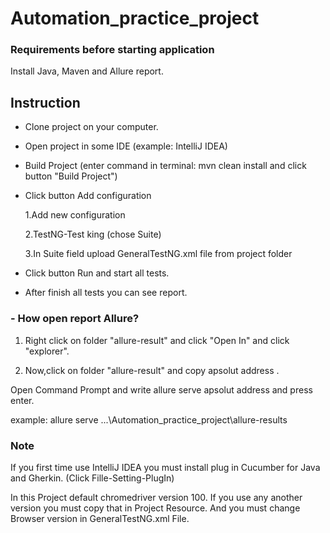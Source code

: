 # Automation_practice_project

### Requirements before starting application

Install Java, Maven and Allure report.


## Instruction


- Clone project on your computer.

- Open project in some IDE  (example: IntelliJ IDEA)

- Build Project (enter command in terminal: mvn clean install  and click button "Build Project") 

- Click button Add configuration 
 
    1.Add new configuration
    
    2.TestNG-Test king (chose Suite) 
    
    3.In Suite field upload GeneralTestNG.xml file from project folder

- Click button Run and start all tests.

- After finish all tests you can see report. 

### - How open report Allure?


1. Right click on folder "allure-result" and click "Open In" and click "explorer". 
 
2. Now,click on folder "allure-result" and copy apsolut address .

Open Command Prompt and write allure serve apsolut address and press enter.

example: allure serve ...\Automation_practice_project\allure-results

### Note

If you first time use IntelliJ IDEA you must install plug in Cucumber for Java and Gherkin. (Click Fille-Setting-PlugIn)

In this Project default chromedriver version 100. If you use any another version you must copy that in Project Resource. And you must change Browser version in GeneralTestNG.xml File.

